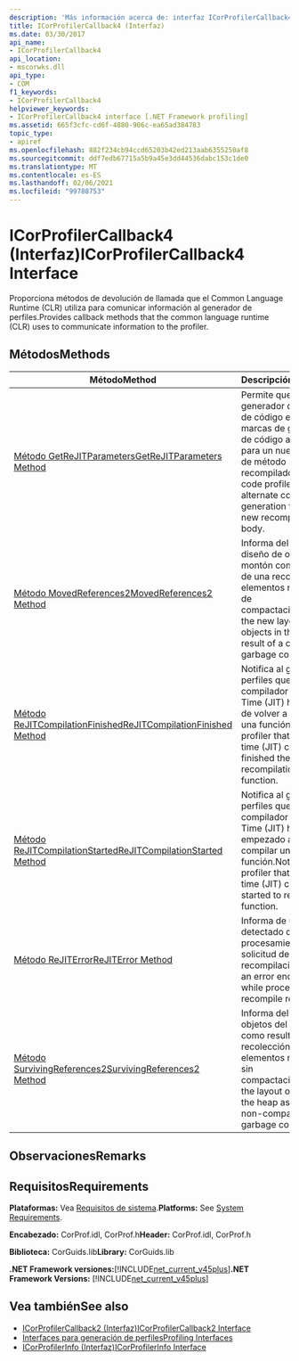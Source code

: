 ```yaml
---
description: 'Más información acerca de: interfaz ICorProfilerCallback4'
title: ICorProfilerCallback4 (Interfaz)
ms.date: 03/30/2017
api_name:
- ICorProfilerCallback4
api_location:
- mscorwks.dll
api_type:
- COM
f1_keywords:
- ICorProfilerCallback4
helpviewer_keywords:
- ICorProfilerCallback4 interface [.NET Framework profiling]
ms.assetid: 665f3cfc-cd6f-4880-906c-ea65ad384783
topic_type:
- apiref
ms.openlocfilehash: 882f234cb94ccd65203b42ed213aab6355250af8
ms.sourcegitcommit: ddf7edb67715a5b9a45e3dd44536dabc153c1de0
ms.translationtype: MT
ms.contentlocale: es-ES
ms.lasthandoff: 02/06/2021
ms.locfileid: "99788753"
---
```

# <a name="icorprofilercallback4-interface"></a><span data-ttu-id="f1ffa-103">ICorProfilerCallback4 (Interfaz)</span><span class="sxs-lookup"><span data-stu-id="f1ffa-103">ICorProfilerCallback4 Interface</span></span>

<span data-ttu-id="f1ffa-104">Proporciona métodos de devolución de llamada que el Common Language Runtime (CLR) utiliza para comunicar información al generador de perfiles.</span><span class="sxs-lookup"><span data-stu-id="f1ffa-104">Provides callback methods that the common language runtime (CLR) uses to communicate information to the profiler.</span></span>  
  
## <a name="methods"></a><span data-ttu-id="f1ffa-105">Métodos</span><span class="sxs-lookup"><span data-stu-id="f1ffa-105">Methods</span></span>  
  
|<span data-ttu-id="f1ffa-106">Método</span><span class="sxs-lookup"><span data-stu-id="f1ffa-106">Method</span></span>|<span data-ttu-id="f1ffa-107">Descripción</span><span class="sxs-lookup"><span data-stu-id="f1ffa-107">Description</span></span>|  
|------------|-----------------|  
|[<span data-ttu-id="f1ffa-108">Método GetReJITParameters</span><span class="sxs-lookup"><span data-stu-id="f1ffa-108">GetReJITParameters Method</span></span>](icorprofilercallback4-getrejitparameters-method.md)|<span data-ttu-id="f1ffa-109">Permite que el generador de perfiles de código establezca marcas de generación de código alternativas para un nuevo cuerpo de método recompilado.</span><span class="sxs-lookup"><span data-stu-id="f1ffa-109">Allows the code profiler to set alternate code generation flags for a new recompiled method body.</span></span>|  
|[<span data-ttu-id="f1ffa-110">Método MovedReferences2</span><span class="sxs-lookup"><span data-stu-id="f1ffa-110">MovedReferences2 Method</span></span>](icorprofilercallback4-movedreferences2-method.md)|<span data-ttu-id="f1ffa-111">Informa del nuevo diseño de objetos del montón como resultado de una recolección de elementos no utilizados de compactación.</span><span class="sxs-lookup"><span data-stu-id="f1ffa-111">Reports the new layout of objects in the heap as a result of a compacting garbage collection.</span></span>|  
|[<span data-ttu-id="f1ffa-112">Método ReJITCompilationFinished</span><span class="sxs-lookup"><span data-stu-id="f1ffa-112">ReJITCompilationFinished Method</span></span>](icorprofilercallback4-rejitcompilationfinished-method.md)|<span data-ttu-id="f1ffa-113">Notifica al generador de perfiles que el compilador Just-in-Time (JIT) ha terminado de volver a compilar una función.</span><span class="sxs-lookup"><span data-stu-id="f1ffa-113">Notifies the profiler that the just-in-time (JIT) compiler has finished the recompilation of a function.</span></span>|  
|[<span data-ttu-id="f1ffa-114">Método ReJITCompilationStarted</span><span class="sxs-lookup"><span data-stu-id="f1ffa-114">ReJITCompilationStarted Method</span></span>](icorprofilercallback4-rejitcompilationstarted-method.md)|<span data-ttu-id="f1ffa-115">Notifica al generador de perfiles que el compilador Just-in-Time (JIT) ha empezado a volver a compilar una función.</span><span class="sxs-lookup"><span data-stu-id="f1ffa-115">Notifies the profiler that the just-in-time (JIT) compiler has started to recompile a function.</span></span>|  
|[<span data-ttu-id="f1ffa-116">Método ReJITError</span><span class="sxs-lookup"><span data-stu-id="f1ffa-116">ReJITError Method</span></span>](icorprofilercallback4-rejiterror-method.md)|<span data-ttu-id="f1ffa-117">Informa de un error detectado durante el procesamiento de una solicitud de recompilación.</span><span class="sxs-lookup"><span data-stu-id="f1ffa-117">Reports an error encountered while processing a recompile request.</span></span>|  
|[<span data-ttu-id="f1ffa-118">Método SurvivingReferences2</span><span class="sxs-lookup"><span data-stu-id="f1ffa-118">SurvivingReferences2 Method</span></span>](icorprofilercallback4-survivingreferences2-method.md)|<span data-ttu-id="f1ffa-119">Informa del diseño de objetos del montón como resultado de una recolección de elementos no utilizados sin compactación.</span><span class="sxs-lookup"><span data-stu-id="f1ffa-119">Reports the layout of objects in the heap as a result of a non-compacting garbage collection.</span></span>|  
  
## <a name="remarks"></a><span data-ttu-id="f1ffa-120">Observaciones</span><span class="sxs-lookup"><span data-stu-id="f1ffa-120">Remarks</span></span>  
  
## <a name="requirements"></a><span data-ttu-id="f1ffa-121">Requisitos</span><span class="sxs-lookup"><span data-stu-id="f1ffa-121">Requirements</span></span>  

 <span data-ttu-id="f1ffa-122">**Plataformas:** Vea [Requisitos de sistema](../../get-started/system-requirements.md).</span><span class="sxs-lookup"><span data-stu-id="f1ffa-122">**Platforms:** See [System Requirements](../../get-started/system-requirements.md).</span></span>  
  
 <span data-ttu-id="f1ffa-123">**Encabezado:** CorProf.idl, CorProf.h</span><span class="sxs-lookup"><span data-stu-id="f1ffa-123">**Header:** CorProf.idl, CorProf.h</span></span>  
  
 <span data-ttu-id="f1ffa-124">**Biblioteca:** CorGuids.lib</span><span class="sxs-lookup"><span data-stu-id="f1ffa-124">**Library:** CorGuids.lib</span></span>  
  
 <span data-ttu-id="f1ffa-125">**.NET Framework versiones:**[!INCLUDE[net_current_v45plus](../../../../includes/net-current-v45plus-md.md)]</span><span class="sxs-lookup"><span data-stu-id="f1ffa-125">**.NET Framework Versions:** [!INCLUDE[net_current_v45plus](../../../../includes/net-current-v45plus-md.md)]</span></span>  
  
## <a name="see-also"></a><span data-ttu-id="f1ffa-126">Vea también</span><span class="sxs-lookup"><span data-stu-id="f1ffa-126">See also</span></span>

- [<span data-ttu-id="f1ffa-127">ICorProfilerCallback2 (Interfaz)</span><span class="sxs-lookup"><span data-stu-id="f1ffa-127">ICorProfilerCallback2 Interface</span></span>](icorprofilercallback2-interface.md)
- [<span data-ttu-id="f1ffa-128">Interfaces para generación de perfiles</span><span class="sxs-lookup"><span data-stu-id="f1ffa-128">Profiling Interfaces</span></span>](profiling-interfaces.md)
- [<span data-ttu-id="f1ffa-129">ICorProfilerInfo (Interfaz)</span><span class="sxs-lookup"><span data-stu-id="f1ffa-129">ICorProfilerInfo Interface</span></span>](icorprofilerinfo-interface.md)
